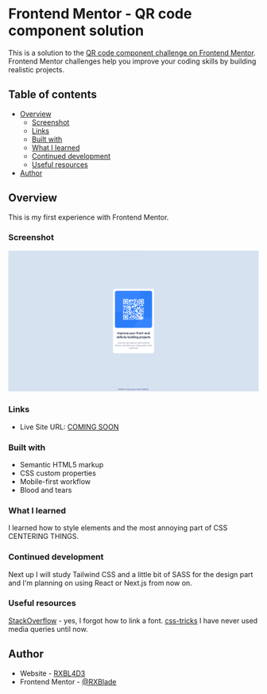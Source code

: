 # Frontend Mentor - QR code component solution

This is a solution to the [QR code component challenge on Frontend Mentor](https://www.frontendmentor.io/challenges/qr-code-component-iux_sIO_H). Frontend Mentor challenges help you improve your coding skills by building realistic projects.

## Table of contents

- [Overview](#overview)
  - [Screenshot](#screenshot)
  - [Links](#links)
  - [Built with](#built-with)
  - [What I learned](#what-i-learned)
  - [Continued development](#continued-development)
  - [Useful resources](#useful-resources)
- [Author](#author)

## Overview

This is my first experience with Frontend Mentor.

### Screenshot

![Screenshot of the result](./images/screenshot.png)

### Links

- Live Site URL: [COMING SOON](...)

### Built with

- Semantic HTML5 markup
- CSS custom properties
- Mobile-first workflow
- Blood and tears

### What I learned

I learned how to style elements and the most annoying part of CSS CENTERING THINGS.

### Continued development

Next up I will study Tailwind CSS and a little bit of SASS for the design part and I'm planning on using React or Next.js from now on.

### Useful resources

[StackOverflow](https://stackoverflow.com/questions/14676613/how-to-import-google-web-font-in-css-file) - yes, I forgot how to link a font.
[css-tricks](https://css-tricks.com/responsive-styling-using-attribute-selectors/) I have never used media queries until now.

## Author

- Website - [RXBL4D3](https://www.your-site.com)
- Frontend Mentor - [@RXBlade](https://www.frontendmentor.io/profile/yourusername)
